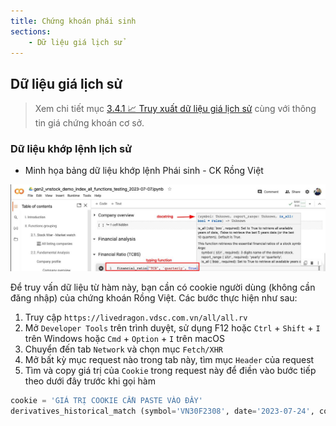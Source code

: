 ```yaml
---
title: Chứng khoán phái sinh
sections:
    - Dữ liệu giá lịch sử
---
```


## Dữ liệu giá lịch sử

> Xem chi tiết mục [3.4.1 📈 Truy xuất dữ liệu giá lịch sử](#341--truy-xuất-dữ-liệu-giá-lịch-sử) cùng với thông tin giá chứng khoán cơ sở.

### Dữ liệu khớp lệnh lịch sử

- Minh họa bảng dữ liệu khớp lệnh Phái sinh - CK Rồng Việt

<div class="livedragon_derivative_match">
  <a href="assets/images/livedragon_derivative_history_match.png?raw=true" data-title="Minh họa bảng dữ liệu khớp lệnh Phái sinh - CK Rồng Việt" data-toggle="lightbox"><img class="img-responsive" src="assets/images/docstring_suggestion.jpeg?raw=true" alt="screenshot" /></a>
  <a class="mask" href="assets/images/livedragon_derivative_history_match.png?raw=true" data-title="Minh họa bảng dữ liệu khớp lệnh Phái sinh - CK Rồng Việt" data-toggle="lightbox"><i class="icon fa fa-search-plus"></i></a>
</div>

Để truy vấn dữ liệu từ hàm này, bạn cần có cookie người dùng (không cần đăng nhập) của chứng khoán Rồng Việt. Các bước thực hiện như sau:
  1. Truy cập `https://livedragon.vdsc.com.vn/all/all.rv`
  2. Mở `Developer Tools` trên trình duyệt, sử dụng F12 hoặc `Ctrl` + `Shift` + `I` trên Windows hoặc `Cmd` + `Option` + `I` trên macOS
  3. Chuyển đến tab `Network` và chọn mục `Fetch/XHR`
  4. Mở bất kỳ mục request nào trong tab này, tìm mục `Header` của request
  5. Tìm và copy giá trị của `Cookie` trong request này để điền vào bước tiếp theo dưới đây trước khi gọi hàm

```python
cookie = 'GIÁ TRỊ COOKIE CẦN PASTE VÀO ĐÂY'
derivatives_historical_match (symbol='VN30F2308', date='2023-07-24', cookie=cookie)
```